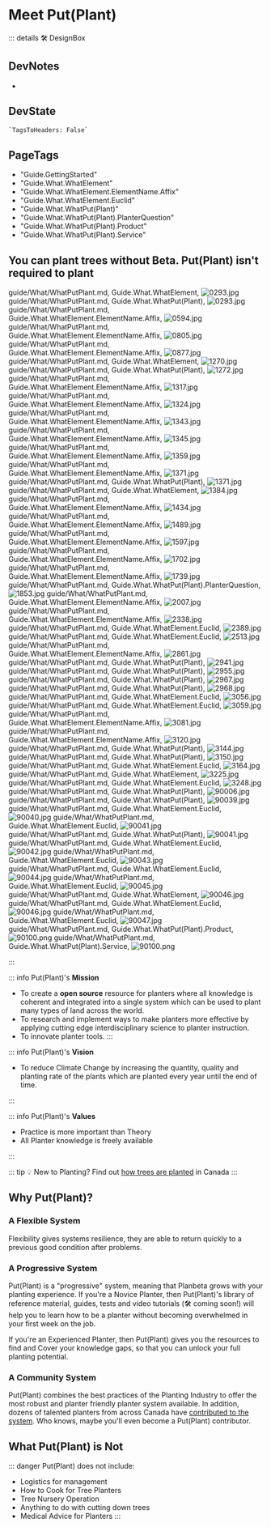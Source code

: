 # <eco>Meet Put(Plant)</eco>

::: details 🛠 <dev>DesignBox</dev>

## DevNotes

-

## DevState

```py
`TagsToHeaders: False`
```

<h2>PageTags</h2>

- "Guide.GettingStarted"
- "Guide.What.WhatElement"
- "Guide.What.WhatElement.ElementName.Affix"
- "Guide.What.WhatElement.Euclid"
- "Guide.What.WhatPut(Plant)"
- "Guide.What.WhatPut(Plant).PlanterQuestion"
- "Guide.What.WhatPut(Plant).Product"
- "Guide.What.WhatPut(Plant).Service"

## You can plant trees without Beta. Put(Plant) isn't required to plant

guide/What/WhatPutPlant.md, <dev>Guide.What.WhatElement</dev>, ![0293.jpg](/PaperPhoto/0293.jpg)
guide/What/WhatPutPlant.md, <dev>Guide.What.WhatPut(Plant)</dev>, ![0293.jpg](/PaperPhoto/0293.jpg)
guide/What/WhatPutPlant.md, <dev>Guide.What.WhatElement.ElementName.Affix</dev>, ![0594.jpg](/PaperPhoto/0594.jpg)
guide/What/WhatPutPlant.md, <dev>Guide.What.WhatElement.ElementName.Affix</dev>, ![0805.jpg](/PaperPhoto/0805.jpg)
guide/What/WhatPutPlant.md, <dev>Guide.What.WhatElement.ElementName.Affix</dev>, ![0877.jpg](/PaperPhoto/0877.jpg)
guide/What/WhatPutPlant.md, <dev>Guide.What.WhatElement</dev>, ![1270.jpg](/PaperPhoto/1270.jpg)
guide/What/WhatPutPlant.md, <dev>Guide.What.WhatPut(Plant)</dev>, ![1272.jpg](/PaperPhoto/1272.jpg)
guide/What/WhatPutPlant.md, <dev>Guide.What.WhatElement.ElementName.Affix</dev>, ![1317.jpg](/PaperPhoto/1317.jpg)
guide/What/WhatPutPlant.md, <dev>Guide.What.WhatElement.ElementName.Affix</dev>, ![1324.jpg](/PaperPhoto/1324.jpg)
guide/What/WhatPutPlant.md, <dev>Guide.What.WhatElement.ElementName.Affix</dev>, ![1343.jpg](/PaperPhoto/1343.jpg)
guide/What/WhatPutPlant.md, <dev>Guide.What.WhatElement.ElementName.Affix</dev>, ![1345.jpg](/PaperPhoto/1345.jpg)
guide/What/WhatPutPlant.md, <dev>Guide.What.WhatElement.ElementName.Affix</dev>, ![1359.jpg](/PaperPhoto/1359.jpg)
guide/What/WhatPutPlant.md, <dev>Guide.What.WhatElement.ElementName.Affix</dev>, ![1371.jpg](/PaperPhoto/1371.jpg)
guide/What/WhatPutPlant.md, <dev>Guide.What.WhatPut(Plant)</dev>, ![1371.jpg](/PaperPhoto/1371.jpg)
guide/What/WhatPutPlant.md, <dev>Guide.What.WhatElement</dev>, ![1384.jpg](/PaperPhoto/1384.jpg)
guide/What/WhatPutPlant.md, <dev>Guide.What.WhatElement.ElementName.Affix</dev>, ![1434.jpg](/PaperPhoto/1434.jpg)
guide/What/WhatPutPlant.md, <dev>Guide.What.WhatElement.ElementName.Affix</dev>, ![1489.jpg](/PaperPhoto/1489.jpg)
guide/What/WhatPutPlant.md, <dev>Guide.What.WhatElement.ElementName.Affix</dev>, ![1597.jpg](/PaperPhoto/1597.jpg)
guide/What/WhatPutPlant.md, <dev>Guide.What.WhatElement.ElementName.Affix</dev>, ![1702.jpg](/PaperPhoto/1702.jpg)
guide/What/WhatPutPlant.md, <dev>Guide.What.WhatElement.ElementName.Affix</dev>, ![1739.jpg](/PaperPhoto/1739.jpg)
guide/What/WhatPutPlant.md, <dev>Guide.What.WhatPut(Plant).PlanterQuestion</dev>, ![1853.jpg](/PaperPhoto/1853.jpg)
guide/What/WhatPutPlant.md, <dev>Guide.What.WhatElement.ElementName.Affix</dev>, ![2007.jpg](/PaperPhoto/2007.jpg)
guide/What/WhatPutPlant.md, <dev>Guide.What.WhatElement.ElementName.Affix</dev>, ![2338.jpg](/PaperPhoto/2338.jpg)
guide/What/WhatPutPlant.md, <dev>Guide.What.WhatElement.Euclid</dev>, ![2389.jpg](/PaperPhoto/2389.jpg)
guide/What/WhatPutPlant.md, <dev>Guide.What.WhatElement.Euclid</dev>, ![2513.jpg](/PaperPhoto/2513.jpg)
guide/What/WhatPutPlant.md, <dev>Guide.What.WhatElement.ElementName.Affix</dev>, ![2861.jpg](/PaperPhoto/2861.jpg)
guide/What/WhatPutPlant.md, <dev>Guide.What.WhatPut(Plant)</dev>, ![2941.jpg](/PaperPhoto/2941.jpg)
guide/What/WhatPutPlant.md, <dev>Guide.What.WhatPut(Plant)</dev>, ![2955.jpg](/PaperPhoto/2955.jpg)
guide/What/WhatPutPlant.md, <dev>Guide.What.WhatPut(Plant)</dev>, ![2967.jpg](/PaperPhoto/2967.jpg)
guide/What/WhatPutPlant.md, <dev>Guide.What.WhatPut(Plant)</dev>, ![2968.jpg](/PaperPhoto/2968.jpg)
guide/What/WhatPutPlant.md, <dev>Guide.What.WhatElement.Euclid</dev>, ![3056.jpg](/PaperPhoto/3056.jpg)
guide/What/WhatPutPlant.md, <dev>Guide.What.WhatElement.Euclid</dev>, ![3059.jpg](/PaperPhoto/3059.jpg)
guide/What/WhatPutPlant.md, <dev>Guide.What.WhatElement.ElementName.Affix</dev>, ![3081.jpg](/PaperPhoto/3081.jpg)
guide/What/WhatPutPlant.md, <dev>Guide.What.WhatElement.ElementName.Affix</dev>, ![3120.jpg](/PaperPhoto/3120.jpg)
guide/What/WhatPutPlant.md, <dev>Guide.What.WhatPut(Plant)</dev>, ![3144.jpg](/PaperPhoto/3144.jpg)
guide/What/WhatPutPlant.md, <dev>Guide.What.WhatPut(Plant)</dev>, ![3150.jpg](/PaperPhoto/3150.jpg)
guide/What/WhatPutPlant.md, <dev>Guide.What.WhatElement.Euclid</dev>, ![3164.jpg](/PaperPhoto/3164.jpg)
guide/What/WhatPutPlant.md, <dev>Guide.What.WhatElement</dev>, ![3225.jpg](/PaperPhoto/3225.jpg)
guide/What/WhatPutPlant.md, <dev>Guide.What.WhatElement.Euclid</dev>, ![3248.jpg](/PaperPhoto/3248.jpg)
guide/What/WhatPutPlant.md, <dev>Guide.What.WhatPut(Plant)</dev>, ![90006.jpg](/PaperPhoto/90006.jpg)
guide/What/WhatPutPlant.md, <dev>Guide.What.WhatPut(Plant)</dev>, ![90039.jpg](/PaperPhoto/90039.jpg)
guide/What/WhatPutPlant.md, <dev>Guide.What.WhatElement.Euclid</dev>, ![90040.jpg](/PaperPhoto/90040.jpg)
guide/What/WhatPutPlant.md, <dev>Guide.What.WhatElement.Euclid</dev>, ![90041.jpg](/PaperPhoto/90041.jpg)
guide/What/WhatPutPlant.md, <dev>Guide.What.WhatPut(Plant)</dev>, ![90041.jpg](/PaperPhoto/90041.jpg)
guide/What/WhatPutPlant.md, <dev>Guide.What.WhatElement.Euclid</dev>, ![90042.jpg](/PaperPhoto/90042.jpg)
guide/What/WhatPutPlant.md, <dev>Guide.What.WhatElement.Euclid</dev>, ![90043.jpg](/PaperPhoto/90043.jpg)
guide/What/WhatPutPlant.md, <dev>Guide.What.WhatElement.Euclid</dev>, ![90044.jpg](/PaperPhoto/90044.jpg)
guide/What/WhatPutPlant.md, <dev>Guide.What.WhatElement.Euclid</dev>, ![90045.jpg](/PaperPhoto/90045.jpg)
guide/What/WhatPutPlant.md, <dev>Guide.What.WhatElement</dev>, ![90046.jpg](/PaperPhoto/90046.jpg)
guide/What/WhatPutPlant.md, <dev>Guide.What.WhatElement.Euclid</dev>, ![90046.jpg](/PaperPhoto/90046.jpg)
guide/What/WhatPutPlant.md, <dev>Guide.What.WhatElement.Euclid</dev>, ![90047.jpg](/PaperPhoto/90047.jpg)
guide/What/WhatPutPlant.md, <dev>Guide.What.WhatPut(Plant).Product</dev>, ![90100.png](/PaperPhoto/90100.png)
guide/What/WhatPutPlant.md, <dev>Guide.What.WhatPut(Plant).Service</dev>, ![90100.png](/PaperPhoto/90100.png)

:::

::: info Put(Plant)'s **Mission**

- To create a **open source** resource for planters where all knowledge is coherent and integrated into a single system which can be used to plant many types of land across the world.
- To research and implement ways to make planters more effective by applying cutting edge interdisciplinary science to planter instruction.
- To innovate planter tools.
:::

::: info Put(Plant)'s **Vision**

- To reduce Climate Change by increasing the quantity, quality and planting rate of the plants which are planted every year until the end of time.

:::

::: info Put(Plant)'s **Values**

- Practice is more important than Theory
- All Planter knowledge is freely available

:::

::: tip 💡 New to Planting?
Find out [how trees are planted](/guide/WhatTreePlanting) in Canada
:::

## Why Put(Plant)?

### A Flexible System

Flexibility gives systems resilience, they are able to return quickly to a previous good condition after problems.

### A Progressive System

Put(Plant) is a "progressive" system, meaning that Planbeta grows with your planting experience. If you're a Novice Planter, then Put(Plant)'s library of reference material, guides, tests and video tutorials (🛠 coming soon!) will help you to learn how to be a planter without becoming overwhelmed in your first week on the job.

If you're an Experienced Planter, then Put(Plant) gives you the resources to find and Cover your knowledge gaps, so that you can unlock your full planting potential.

### A Community System

Put(Plant) combines the best practices of the Planting Industry to offer the most robust and planter friendly planter system available. In addition, dozens of talented planters from across Canada have [contributed to the system](/dev/Contribute). Who knows, maybe you'll even become a Put(Plant) contributor.

## What Put(Plant) is Not

::: danger Put(Plant) does not include:

- Logistics for management
- How to Cook for Tree Planters
- Tree Nursery Operation
- Anything to do with cutting down trees
- Medical Advice for Planters
:::

<!-- ## How does Put(Plant) provide Value to Planters?

![ValuePyramid](/ValuePyramid.png)

### Self-Transcendence

- Put(Plant) makes Reforestation easier. Reforestation directly or indirectly benefits every species of life on earth. 
- Learning how to plant trees is a Climate Change Action. Planters are the people who implement the tree planting initiatives of organizations around the world. 

---
 
### Self-Actualization

- Take pride in mastering one of the most difficult manual labor jobs in Canada.  

![Actualization](/Actualization.png)
---
 
### Belonging

- Join the collective consciousness of the tree planting and reforestation communities.
- See if you want to belong to the tree Planter community . 
- Belong to the group ExperiencedPlanters or even ElitePlanters.

---
 
### Increases Motivation and Hope while reducing Anxiety

- <eco>Put(Plant)</eco> reduced the worrying about what to expect during your Novice season. 
- "I can do this"
- The fear of the unknown, especially unknown unknowns, can be paralyzing. <eco>Put(Plant)</eco> is being created to minimize the number of unknowns in a tree Planter's experience.
- There is a whole page in <eco>Put(Plant)</eco> specifically devoted to Motivation. It's easy to become unmotivated when you're tired, you've spent the past few days in the rain and the Eco is difficult, but there is knowledge that Planters and PlanterSupervisors can use to keep planting! 

---
 
### Rewarding

- <eco>Put(Plant)</eco> is designed to increase the planting rate of any Planter, therefore increasing the income of any Planter who studies <eco>Put(Plant)</eco>.
- Be able to track your progress as a Planter by the number of elements that you've understood then mastered.
- Complete Tests

---
 
### Badge Value

- By learning all the theory and practices of <eco>Put(Plant)</eco>, you can become a Highballer. 
- Increase your Personal Best (PB) Planting Day. Planting 2,000 in a day is a standard checkpoint for Planters across Canada.
- Total trees planted during your career is usually 100,000+. Achieving a million trees planting is a badge to be proud of. 
- Get a perfect score on <eco>Put(Plant)</eco>'s tests to add to your CV when applying for Planter jobs. 

---
 
### Wellness

- <eco>Put(Plant)</eco> is designed to [reduce Planter injury](/guide/Why/Injury).

---
 
### Provides Access and Informs

- What is tree planting really like?
- Plan what to bring ahead of first planting season
- Access to information about being a Planter.
- Provides access to information about how to plant which currently only exists in the brains of ExperiencedPlanters.

---
 
### Saves Time and Cost 

- Put(Plant) is designed to increase a Planter's planting rate, which will decrease the number of days it takes to complete a planting season. Shorter seasons means less money spent on feeding, transporting and housing Planters.

---
 
### Simplifies and Organizes

- Systematic
- Easy to search
- Standardized Naming System

---
 
### Reduces Risk

- Put(Plant) reduces the Risk that a hired NovicePlanter underperform and become a burden to their Supervisor and Company.
- Reduces the risk of Injury

---
 
### Variety

- Put(Plant) provides information about how to plant a variety of different locations across the world.

---
 
### Integrates

- Connects planting to climbing
    - [<moto>Klimbeta</moto>](https://klimbeta.github.io/klimbeta/)
- Connects NovicePlanters to ExperiencedPlanters

---
 
### Reduces Effort

- Put(Plant) informs Planters on the 
- Increased <neuro>CognitiveEase</neuro> leads to feelings of effortlessness.
- Fluid moto through the Eco.
- Reduces the distance travelled by Planters by using efficient Routing.

---
 
### Avoids hassles

- Avoids the hassle of training Novices for PlanterSupervisors, when they have so many other tasks to perform during a planting day.  

---
 
### Increases Quality

- Increases the quality of the planted seedlings.
- Increases the ability of Planters.

---
 
::: details Harvard Business Review

- https://hbr.org/2016/09/the-elements-of-value

:::

--- -->

<!-- ## Website Sections

Put(Plant) is divided into 6 sections:

- [Guide]()
    - How to use this website
- [Reference]()
    - All the theory and problems that you encounter while being a Planter.
- [Tests]()
- [Development]()
    - How this website is being created
- [Sponsor]()

## [How to Navigate this website.](/guide/How/Navigation)

::: details 🛠 <dev>DesignBox</dev>

## DevNotes

-

## DevState

```py
`TagsToHeaders: False`
```

:::

## Navigate 

### Website tour videos

- Create a screen captured video of the website with narration and captions.

### Navigation Bar

- Use the **Navigation Bar** to quickly jump to sections of the website. 
- Use the social media icons to visit Put(Plant)'s social media.
- Toggle between LightTheme and DarkTheme.

[InsertImage] Screenshot of nav Bar

### Links

- All links are displayed in [green font](/guide/GoBack)
- Sometimes most of the sentence can be green links.
    - [LineIn]() over by the [rock]() then [start]() [backCovering]().

### Headers

1. Click on a header once to reveal a green Hash Symbol '#'.

2. Click on the green Hash symbol again to bring the header to the top of your screen.

::: tip Link directly to the header

1. Clicking on the button changes the URL. 
2. Copy the URL

[InsertImage] Screenshot with Put(Plant) tabs open

:::

### Sidebar

Use **Sidebar** to navigate the website.

[InsertImage](Screenshot of Phone)
[InsertImage](Screenshot of Tablet)
[InsertImage](Screenshot of Desktop)

### On This Page

Use **On This Page** to navigate to the Title that you're looking for. 

[InsertImage](Screenshot of Phone)
[InsertImage](Screenshot of Tablet)
[InsertImage](Screenshot of Desktop)

### Search

Reference is easy **searched** by using the Hash symbol <eco>#</eco> to target the headers of the reference contents.

#### Phone
[InsertImage](Screenshot of Phone)

##### Example

Image Phrase of Searching through Sidebar

#### Tablet
[InsertImage](Screenshot of Tablet)

##### Example

Image Phrase of Searching through Sidebar

#### Desktop
[InsertImage](Screenshot of Desktop)

##### Example

Image Phrase of Searching through Sidebar

## Choose Your Path

![PathFork](/PathFork.jpg)

The users of Put(Plant) can take multiple paths through Put(Plant) depending on their needs.

### [Potential Planter](/guide/Who/PotentialPlanter)

1. Browse sidebars to familarize yourself with the general categories of Put(Plant)'s [Reference Section](/reference/RefOverview).
2. Look at the [Gallery](/reference/gallery/Overview)

### [Novice Planter](/guide/Who/NovicePlanter)

1. Browse sidebars to familarize yourself with the general categories of Put(Plant). 
2. Test yourself to find knowledge gaps.

### [Experienced Planter](/guide/Who/ExperiencedPlanter)

1. Test yourself to find knowledge gaps.

### [Planter Supervisor](/guide/Who/PlanterSupervisor)

1. Test yourself to find knowledge gaps.
2. Assign readings and tests to your crew members.

### [Planter Instructor](/guide/Who/PlanterInstructor)

1. Assign readings and tests to your crew members.
2. Group Elements together into lesson plans.
3. Adapt your lessons to the current EcoType. 

 -->
